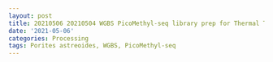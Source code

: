 ```yaml
---
layout: post
title: 20210506 20210504 WGBS PicoMethyl-seq library prep for Thermal Transplant Trial 7
date: '2021-05-06'
categories: Processing
tags: Porites astreoides, WGBS, PicoMethyl-seq
---
```

